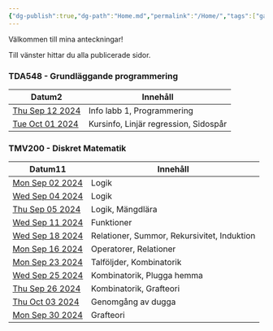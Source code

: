 ```yaml
---
{"dg-publish":true,"dg-path":"Home.md","permalink":"/Home/","tags":["gardenEntry"]}
---
```


Välkommen till mina anteckningar!

Till vänster hittar du alla publicerade sidor.

<h3><span>TDA548 - Grundläggande programmering</span></h3><div><table class="dataview table-view-table"><thead class="table-view-thead"><tr class="table-view-tr-header"><th class="table-view-th"><span>Datum</span><span class="dataview small-text">2</span></th><th class="table-view-th"><span>Innehåll</span></th></tr></thead><tbody class="table-view-tbody"><tr><td><span><a data-tooltip-position="top" aria-label="2024-09-12" data-href="2024-09-12" href="2024-09-12" class="internal-link" target="_blank" rel="noopener">Thu Sep 12 2024</a></span></td><td><span>Info labb 1, Programmering</span></td></tr><tr><td><span><a data-tooltip-position="top" aria-label="2024-10-01" data-href="2024-10-01" href="2024-10-01" class="internal-link" target="_blank" rel="noopener">Tue Oct 01 2024</a></span></td><td><span>Kursinfo, Linjär regression, Sidospår</span></td></tr></tbody></table></div><h3><span>TMV200 - Diskret Matematik</span></h3><div><table class="dataview table-view-table"><thead class="table-view-thead"><tr class="table-view-tr-header"><th class="table-view-th"><span>Datum</span><span class="dataview small-text">11</span></th><th class="table-view-th"><span>Innehåll</span></th></tr></thead><tbody class="table-view-tbody"><tr><td><span><a data-tooltip-position="top" aria-label="2024-09-02" data-href="2024-09-02" href="2024-09-02" class="internal-link" target="_blank" rel="noopener">Mon Sep 02 2024</a></span></td><td><span>Logik</span></td></tr><tr><td><span><a data-tooltip-position="top" aria-label="2024-09-04" data-href="2024-09-04" href="2024-09-04" class="internal-link" target="_blank" rel="noopener">Wed Sep 04 2024</a></span></td><td><span>Logik</span></td></tr><tr><td><span><a data-tooltip-position="top" aria-label="2024-09-05" data-href="2024-09-05" href="2024-09-05" class="internal-link" target="_blank" rel="noopener">Thu Sep 05 2024</a></span></td><td><span>Logik, Mängdlära</span></td></tr><tr><td><span><a data-tooltip-position="top" aria-label="2024-09-11" data-href="2024-09-11" href="2024-09-11" class="internal-link" target="_blank" rel="noopener">Wed Sep 11 2024</a></span></td><td><span>Funktioner</span></td></tr><tr><td><span><a data-tooltip-position="top" aria-label="2024-09-18" data-href="2024-09-18" href="2024-09-18" class="internal-link" target="_blank" rel="noopener">Wed Sep 18 2024</a></span></td><td><span>Relationer, Summor, Rekursivitet, Induktion</span></td></tr><tr><td><span><a data-tooltip-position="top" aria-label="2024-09-16" data-href="2024-09-16" href="2024-09-16" class="internal-link" target="_blank" rel="noopener">Mon Sep 16 2024</a></span></td><td><span>Operatorer, Relationer</span></td></tr><tr><td><span><a data-tooltip-position="top" aria-label="2024-09-23" data-href="2024-09-23" href="2024-09-23" class="internal-link" target="_blank" rel="noopener">Mon Sep 23 2024</a></span></td><td><span>Talföljder, Kombinatorik</span></td></tr><tr><td><span><a data-tooltip-position="top" aria-label="2024-09-25" data-href="2024-09-25" href="2024-09-25" class="internal-link" target="_blank" rel="noopener">Wed Sep 25 2024</a></span></td><td><span>Kombinatorik, Plugga hemma</span></td></tr><tr><td><span><a data-tooltip-position="top" aria-label="2024-09-26" data-href="2024-09-26" href="2024-09-26" class="internal-link" target="_blank" rel="noopener">Thu Sep 26 2024</a></span></td><td><span>Kombinatorik, Grafteori</span></td></tr><tr><td><span><a data-tooltip-position="top" aria-label="2024-10-03" data-href="2024-10-03" href="2024-10-03" class="internal-link" target="_blank" rel="noopener">Thu Oct 03 2024</a></span></td><td><span>Genomgång av dugga</span></td></tr><tr><td><span><a data-tooltip-position="top" aria-label="2024-09-30" data-href="2024-09-30" href="2024-09-30" class="internal-link" target="_blank" rel="noopener">Mon Sep 30 2024</a></span></td><td><span>Grafteori</span></td></tr></tbody></table></div>

